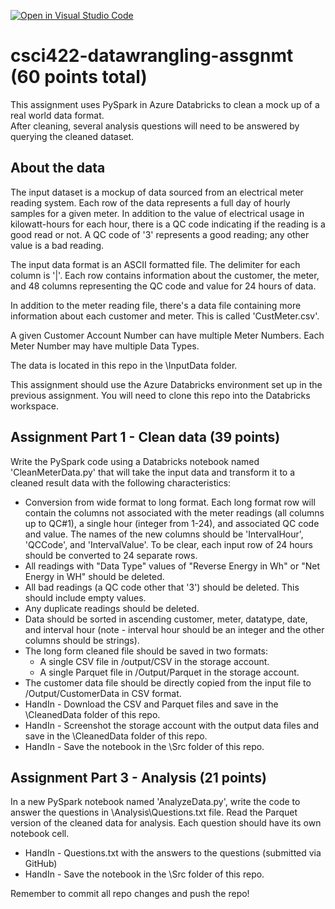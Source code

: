 [![Open in Visual Studio Code](https://classroom.github.com/assets/open-in-vscode-718a45dd9cf7e7f842a935f5ebbe5719a5e09af4491e668f4dbf3b35d5cca122.svg)](https://classroom.github.com/online_ide?assignment_repo_id=12298101&assignment_repo_type=AssignmentRepo)
# csci422-datawrangling-assgnmt (60 points total)

This assignment uses PySpark in Azure Databricks to clean a mock up of a real world data format.  
After cleaning, several analysis questions will need to be answered by querying the cleaned dataset.

## About the data
The input dataset is a mockup of data sourced from an electrical meter reading system.  Each row of the data represents a full day of hourly samples for a given meter. In addition to the value of electrical usage in kilowatt-hours for each hour, there is a QC code indicating if the reading is a good read or not. A QC code of '3' represents a good reading; any other value is a bad reading.

The input data format is an ASCII formatted file. The delimiter for each column is '|'. Each row contains information about the customer, the meter, and 48 columns representing the QC code and value for 24 hours of data.

In addition to the meter reading file, there's a data file containing more information about each customer and meter.  This is called 'CustMeter.csv'.

A given Customer Account Number can have multiple Meter Numbers.  Each Meter Number may have multiple Data Types.  

The data is located in this repo in the \InputData folder.

This assignment should use the Azure Databricks environment set up in the previous assignment.  You will need to clone this repo into the Databricks workspace.

## Assignment Part 1 - Clean data (39 points)
Write the PySpark code using a Databricks notebook named 'CleanMeterData.py' that will take the input data and transform it to a cleaned result data with the following characteristics:
- Conversion from wide format to long format. Each long format row will contain the columns not associated with the meter readings (all columns up to QC#1), a single hour (integer from 1-24), and associated QC code and value.  The names of the new columns should be 'IntervalHour', 'QCCode', and 'IntervalValue'.  To be clear, each input row of 24 hours should be converted to 24 separate rows.
- All readings with "Data Type" values of "Reverse Energy in Wh" or "Net Energy in WH" should be deleted.
- All bad readings (a QC code other that '3') should be deleted.  This should include empty values.
- Any duplicate readings should be deleted.
- Data should be sorted in ascending customer, meter, datatype, date, and interval hour (note - interval hour should be an integer and the other columns should be strings).
- The long form cleaned file should be saved in two formats:
    - A single CSV file in /output/CSV in the storage account.
    - A single Parquet file in /Output/Parquet in the storage account.
- The customer data file should be directly copied from the input file to /Output/CustomerData in CSV format.
- HandIn - Download the CSV and Parquet files and save in the \CleanedData folder of this repo.
- HandIn - Screenshot the storage account with the output data files and save in the \CleanedData folder of this repo.
- HandIn - Save the notebook in the \Src folder of this repo.

## Assignment Part 3 - Analysis (21 points)
In a new PySpark notebook named 'AnalyzeData.py', write the code to answer the questions in \Analysis\Questions.txt file. Read the Parquet version of the cleaned data for analysis. Each question should have its own notebook cell.
- HandIn - Questions.txt with the answers to the questions (submitted via GitHub)
- HandIn - Save the notebook in the \Src folder of this repo.

Remember to commit all repo changes and push the repo!





